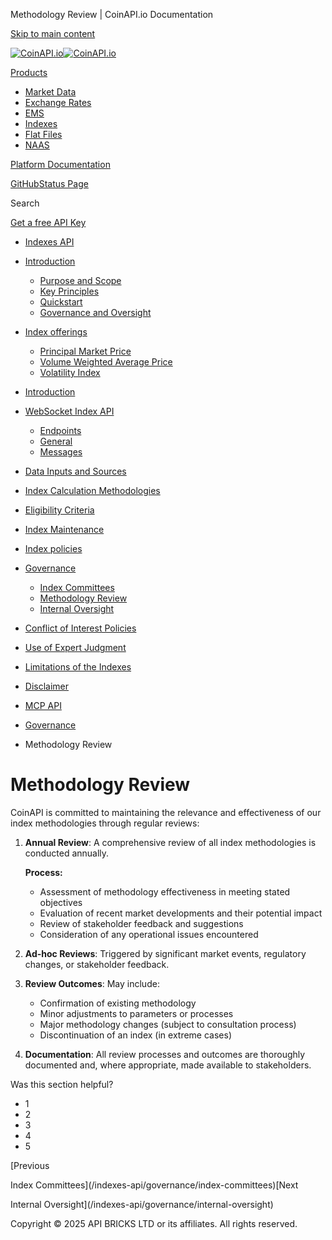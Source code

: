 Methodology Review | CoinAPI.io Documentation




[Skip to main content](#__docusaurus_skipToContent_fallback)

[![CoinAPI.io](/img/logo.svg)![CoinAPI.io](/img/logo.svg)](https://www.coinapi.io)

[Products](/indexes-api/governance/methodology-review)

* [Market Data](/market-data/)
* [Exchange Rates](/exchange-rates-api/)
* [EMS](/ems-api/)
* [Indexes](/indexes-api/)
* [Flat Files](/flat-files-api/)
* [NAAS](/naas-api/)

[Platform Documentation](/general/authentication)

[GitHub](https://github.com/api-bricks/api-bricks-sdk)[Status Page](https://status.coinapi.io)

Search

[Get a free API Key](https://console.coinapi.io/?link=/apikeys/create)

* [Indexes API](/indexes-api/)
* [Introduction](/indexes-api/introduction/)

  + [Purpose and Scope](/indexes-api/introduction/purpose-and-scope)
  + [Key Principles](/indexes-api/introduction/key-principles)
  + [Quickstart](/indexes-api/introduction/quickstart)
  + [Governance and Oversight](/indexes-api/introduction/governance-and-oversight)
* [Index offerings](/category/index-offerings)

  + [Principal Market Price](/indexes-api/index-offerings/primkt-index)
  + [Volume Weighted Average Price](/indexes-api/index-offerings/vwap-index)
  + [Volatility Index](/indexes-api/index-offerings/capivix-index)
* [Introduction](/indexes-api/rest-api/coinapi-indexes-rest-api)
* [WebSocket Index API](/indexes-api/websocket-api/)

  + [Endpoints](/indexes-api/websocket-api/endpoints)
  + [General](/indexes-api/websocket-api/general)
  + [Messages](/indexes-api/websocket-api/messages)
* [Data Inputs and Sources](/indexes-api/data-inputs-and-sources/)
* [Index Calculation Methodologies](/category/index-calculation-methodologies)
* [Eligibility Criteria](/category/eligibility-criteria)
* [Index Maintenance](/category/index-maintenance)
* [Index policies](/indexes-api/index-policies/)
* [Governance](/category/governance)

  + [Index Committees](/indexes-api/governance/index-committees)
  + [Methodology Review](/indexes-api/governance/methodology-review)
  + [Internal Oversight](/indexes-api/governance/internal-oversight)
* [Conflict of Interest Policies](/indexes-api/conflict-of-interest-policies)
* [Use of Expert Judgment](/indexes-api/use-of-expert-judgment)
* [Limitations of the Indexes](/indexes-api/limitations-of-the-indexes)
* [Disclaimer](/indexes-api/disclaimer)
* [MCP API](/indexes-api/mcp)

* [Governance](/category/governance)
* Methodology Review

Methodology Review
==================

CoinAPI is committed to maintaining the relevance and effectiveness of our index methodologies through regular reviews:

1. **Annual Review**: A comprehensive review of all index methodologies is conducted annually.

   **Process:**

   * Assessment of methodology effectiveness in meeting stated objectives
   * Evaluation of recent market developments and their potential impact
   * Review of stakeholder feedback and suggestions
   * Consideration of any operational issues encountered
2. **Ad-hoc Reviews**: Triggered by significant market events, regulatory changes, or stakeholder feedback.
3. **Review Outcomes**: May include:

   * Confirmation of existing methodology
   * Minor adjustments to parameters or processes
   * Major methodology changes (subject to consultation process)
   * Discontinuation of an index (in extreme cases)
4. **Documentation**: All review processes and outcomes are thoroughly documented and, where appropriate, made available to stakeholders.

Was this section helpful?

* 1
* 2
* 3
* 4
* 5

[Previous

Index Committees](/indexes-api/governance/index-committees)[Next

Internal Oversight](/indexes-api/governance/internal-oversight)

Copyright © 2025 API BRICKS LTD or its affiliates. All rights reserved.